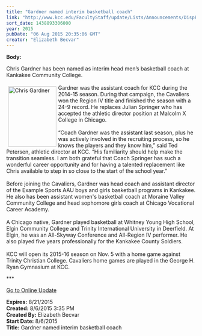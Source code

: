 ```yaml
---
title: "Gardner named interim basketball coach"
link: "http://www.kcc.edu/FacultyStaff/update/Lists/Announcements/DispForm.aspx?ID=1995"
sort_date: 1438893306000
year: 2015
pubDate: "06 Aug 2015 20:35:06 GMT"
creator: "Elizabeth Becvar"
---
```


<div><b>Body:</b> <div class="ExternalClass7640770824B048D7B4F24D1E9F97C86B"><p>​Chris Gardner has been named as interim head men’s basketball coach at Kankakee Community College.<br /><br /><img width="111" height="140" alt="Chris Gardner" src="/FacultyStaff/update/PublishingImages/Chris_Gardner_update.jpg" style="height:160px;vertical-align:auto;float:left;margin:5px;width:128px" />Gardner was the assistant coach for KCC during the 2014-15 season. During that campaign, the Cavaliers won the Region IV title and finished the season with a 24-9 record. He replaces Julian Springer who has accepted the athletic director position at Malcolm X College in Chicago.<br /><br />“Coach Gardner was the assistant last season, plus he was actively involved in the recruiting process, so he knows the players and they know him,” said Ted Petersen, athletic director at KCC. “His familiarity should help make the transition seamless. I am both grateful that Coach Springer has such a wonderful career opportunity and for having a talented replacement like Chris available to step in so close to the start of the school year.”<br /><br />Before joining the Cavaliers, Gardner was head coach and assistant director of the Example Sports AAU boys and girls basketball programs in Kankakee. He also has been assistant women's basketball coach at Moraine Valley Community College and head sophomore girls coach at Chicago Vocational Career Academy.<br /><br />A Chicago native, Gardner played basketball at Whitney Young High School, Elgin Community College and Trinity International University in Deerfield. At Elgin, he was an All-Skyway Conference and All-Region IV performer. He also played five years professionally for the Kankakee County Soldiers.<br /><br />KCC will open its 2015-16 season on Nov. 5 with a home game against Trinity Christian College. Cavaliers home games are played in the George H. Ryan Gymnasium at KCC.<br /></p>
<p>***</p>
<p><a href="/FacultyStaff/update/Pages/dailyupdate.aspx">Go to Online Update</a><br /></p></div></div>
<div><b>Expires:</b> 8/21/2015</div>
<div><b>Created:</b> 8/6/2015 3:35 PM</div>
<div><b>Created By:</b> Elizabeth Becvar</div>
<div><b>Start Date:</b> 8/6/2015</div>
<div><b>Title:</b> Gardner named interim basketball coach</div>
